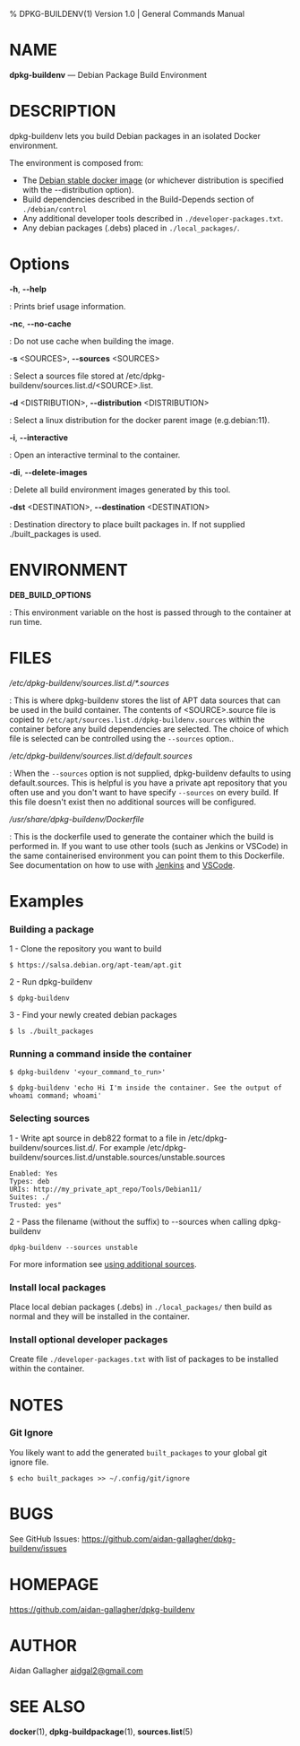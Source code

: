 % DPKG-BUILDENV(1) Version 1.0 | General Commands Manual 

# NAME

**dpkg-buildenv** — Debian Package Build Environment

# DESCRIPTION

dpkg-buildenv lets you build Debian packages in an isolated Docker environment.  

The environment is composed from:  
* The [Debian stable docker image](https://hub.docker.com/_/debian/) (or whichever distribution is specified with the --distribution option).  
* Build dependencies described in the Build-Depends section of ``./debian/control``  
* Any additional developer tools described in `./developer-packages.txt`.  
* Any debian packages (.debs) placed in `./local_packages/`.  

# Options

**-h**, **--help**

: Prints brief usage information.

**-nc**, **--no-cache**

: Do not use cache when building the image.

-**s** \<SOURCES\>, **--sources** \<SOURCES\>

: Select a sources file stored at /etc/dpkg-buildenv/sources.list.d/\<SOURCE\>.list.

**-d** \<DISTRIBUTION\>, **--distribution** \<DISTRIBUTION\>  

: Select a linux distribution for the docker parent image (e.g.debian:11).

**-i**, **--interactive**  

: Open an interactive terminal to the container.

**-di**, **--delete-images**  

: Delete all build environment images generated by this tool.

**-dst** \<DESTINATION\>, **--destination** \<DESTINATION\>

: Destination directory to place built packages in. If not supplied ./built_packages is used.

# ENVIRONMENT

**DEB_BUILD_OPTIONS**

: This environment variable on the host is passed through to the container at run time.

# FILES

_/etc/dpkg-buildenv/sources.list.d/*.sources_

: This is where dpkg-buildenv stores the list of APT data sources that can be used in the build container. The contents of \<SOURCE\>.source file is copied to `/etc/apt/sources.list.d/dpkg-buildenv.sources` within the container before any build dependencies are selected. The choice of which file is selected can be controlled using the `--sources` option..


_/etc/dpkg-buildenv/sources.list.d/default.sources_

: When the `--sources` option is not supplied, dpkg-buildenv defaults to using default.sources. This is helpful is you have a private apt repository that you often use and you don't want to have specify `--sources` on every build. If this file doesn't exist then no additional sources will be configured.

_/usr/share/dpkg-buildenv/Dockerfile_

: This is the dockerfile used to generate the container which the build is performed in. If you want to use other tools (such as Jenkins or VSCode) in the same containerised environment you can point them to this Dockerfile.
See documentation on how to use with [Jenkins](https://github.com/aidan-gallagher/dpkg-buildenv/blob/main/dpkg-buildenv/Documentation/using-with-jenkins.md) and [VSCode](https://github.com/aidan-gallagher/dpkg-buildenv/blob/main/dpkg-buildenv/Documentation/using-with-vscode.md).

# Examples
### Building a package
1 - Clone the repository you want to build
```
$ https://salsa.debian.org/apt-team/apt.git
```
2 - Run dpkg-buildenv
```
$ dpkg-buildenv
```
3 - Find your newly created debian packages
```
$ ls ./built_packages
```
### Running a command inside the container

```
$ dpkg-buildenv '<your_command_to_run>'
```
```
$ dpkg-buildenv 'echo Hi I'm inside the container. See the output of whoami command; whoami'
```
### Selecting sources
1 - Write apt source in deb822 format to a file in /etc/dpkg-buildenv/sources.list.d/. For example /etc/dpkg-buildenv/sources.list.d/unstable.sources/unstable.sources
```
Enabled: Yes
Types: deb
URIs: http://my_private_apt_repo/Tools/Debian11/
Suites: ./
Trusted: yes"
```
2 - Pass the filename (without the suffix) to --sources when calling dpkg-buildenv
```
dpkg-buildenv --sources unstable
```
For more information see [using additional sources](https://github.com/aidan-gallagher/dpkg-buildenv/blob/main/dpkg-buildenv/Documentation/using-additional-sources.md).

### Install local packages
Place local debian packages (.debs) in `./local_packages/` then build as normal and they will be installed in the container.

### Install optional developer packages
Create file `./developer-packages.txt` with list of packages to be installed within the container.

# NOTES

### Git Ignore
You likely want to add the generated `built_packages` to your global git ignore file.
```
$ echo built_packages >> ~/.config/git/ignore
```

# BUGS

See GitHub Issues: https://github.com/aidan-gallagher/dpkg-buildenv/issues

# HOMEPAGE

https://github.com/aidan-gallagher/dpkg-buildenv

# AUTHOR

Aidan Gallagher <aidgal2@gmail.com>

# SEE ALSO

**docker**(1), **dpkg-buildpackage**(1), **sources.list**(5)

